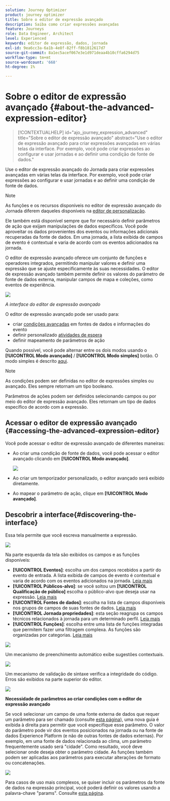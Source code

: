 ```yaml
---
solution: Journey Optimizer
product: journey optimizer
title: Sobre o editor de expressão avançado
description: Saiba como criar expressões avançadas
feature: Journeys
role: Data Engineer, Architect
level: Experienced
keywords: editor de expressão, dados, jornada
exl-id: 9ea6cc3a-6a1b-4e8f-82ff-f8b1812617d7
source-git-commit: 8a1ec5acef067e3e1d971deaa4b10cffa6294d75
workflow-type: tm+mt
source-wordcount: '668'
ht-degree: 1%

---
```


# Sobre o editor de expressão avançado {#about-the-advanced-expression-editor}

>[!CONTEXTUALHELP]
>id="ajo_journey_expression_advanced"
>title="Sobre o editor de expressão avançado"
>abstract="Use o editor de expressão avançado para criar expressões avançadas em várias telas da interface. Por exemplo, você pode criar expressões ao configurar e usar jornadas e ao definir uma condição de fonte de dados."

Use o editor de expressão avançado do Jornada para criar expressões avançadas em várias telas da interface. Por exemplo, você pode criar expressões ao configurar e usar jornadas e ao definir uma condição de fonte de dados.

>[!NOTE]
>
>As funções e os recursos disponíveis no editor de expressão avançado do Jornada diferem daqueles disponíveis na [editor de personalização](../../personalization/functions/functions.md).

Ele também está disponível sempre que for necessário definir parâmetros de ação que exijam manipulações de dados específicos. Você pode aproveitar os dados provenientes dos eventos ou informações adicionais recuperadas da fonte de dados. Em uma jornada, a lista exibida de campos de evento é contextual e varia de acordo com os eventos adicionados na jornada.

O editor de expressão avançado oferece um conjunto de funções e operadores integrados, permitindo manipular valores e definir uma expressão que se ajuste especificamente às suas necessidades. O editor de expressão avançado também permite definir os valores do parâmetro de fonte de dados externa, manipular campos de mapa e coleções, como eventos de experiência.

![](../assets/journey65.png)

_A interface do editor de expressão avançado_

O editor de expressão avançado pode ser usado para:

* criar [condições avançadas](../condition-activity.md#about_condition) em fontes de dados e informações do evento
* definir personalizado [atividades de espera](../wait-activity.md#custom)
* definir mapeamento de parâmetros de ação

Quando possível, você pode alternar entre os dois modos usando o **[!UICONTROL Modo avançado]** / **[!UICONTROL Modo simples]** botão. O modo simples é descrito [aqui](../condition-activity.md#about_condition).

>[!NOTE]
>
>As condições podem ser definidas no editor de expressões simples ou avançado. Eles sempre retornam um tipo booleano.
>
>Parâmetros de ações podem ser definidos selecionando campos ou por meio do editor de expressão avançado. Eles retornam um tipo de dados específico de acordo com a expressão.

## Acessar o editor de expressão avançado {#accessing-the-advanced-expression-editor}

Você pode acessar o editor de expressão avançado de diferentes maneiras:

* Ao criar uma condição de fonte de dados, você pode acessar o editor avançado clicando em **[!UICONTROL Modo avançado]**.

  ![](../assets/journeyuc2_33.png)

* Ao criar um temporizador personalizado, o editor avançado será exibido diretamente.
* Ao mapear o parâmetro de ação, clique em **[!UICONTROL Modo avançado]**.

## Descobrir a interface{#discovering-the-interface}

Essa tela permite que você escreva manualmente a expressão.

![](../assets/journey70.png)

Na parte esquerda da tela são exibidos os campos e as funções disponíveis:

* **[!UICONTROL Eventos]**: escolha um dos campos recebidos a partir do evento de entrada. A lista exibida de campos de evento é contextual e varia de acordo com os eventos adicionados na jornada. [Leia mais](../../event/about-events.md)
* **[!UICONTROL Públicos-alvo]**: se você soltou um **[!UICONTROL Qualificação de público]** escolha o público-alvo que deseja usar na expressão. [Leia mais](../condition-activity.md#using-a-segment)
* **[!UICONTROL Fontes de dados]**: escolha na lista de campos disponíveis nos grupos de campos de suas fontes de dados. [Leia mais](../../datasource/about-data-sources.md)
* **[!UICONTROL Jornada propriedades]**: esta seção reagrupa os campos técnicos relacionados à jornada para um determinado perfil. [Leia mais](journey-properties.md)
* **[!UICONTROL Funções]**: escolha entre uma lista de funções integradas que permitem fazer uma filtragem complexa. As funções são organizadas por categorias. [Leia mais](functions.md)

![](../assets/journey65.png)

Um mecanismo de preenchimento automático exibe sugestões contextuais.

![](../assets/journey68.png)

Um mecanismo de validação de sintaxe verifica a integridade do código. Erros são exibidos na parte superior do editor.

![](../assets/journey69.png)

**Necessidade de parâmetros ao criar condições com o editor de expressão avançado**

Se você selecionar um campo de uma fonte externa de dados que requer um parâmetro para ser chamado (consulte [esta página](../../datasource/external-data-sources.md)), uma nova guia é exibida à direita para permitir que você especifique esse parâmetro. O valor do parâmetro pode vir dos eventos posicionados na jornada ou na fonte de dados Experience Platform (e não de outras fontes de dados externas). Por exemplo, em uma fonte de dados relacionada ao clima, um parâmetro frequentemente usado será &quot;cidade&quot;. Como resultado, você deve selecionar onde deseja obter o parâmetro cidade. As funções também podem ser aplicadas aos parâmetros para executar alterações de formato ou concatenações.

![](../assets/journeyuc2_19.png)

Para casos de uso mais complexos, se quiser incluir os parâmetros da fonte de dados na expressão principal, você poderá definir os valores usando a palavra-chave &quot;params&quot;. Consulte [esta página](../expression/field-references.md).
